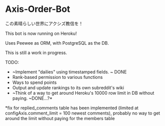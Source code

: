 # Axis-Order-Bot
この素晴らしい世界にアクシズ教信を！

This bot is now running on Heroku! 

Uses Peewee as ORM, with PostgreSQL as the DB.

This is still a work in progress.

TODO: 
- ~Implement "dailies" using timestamped fields. ~ DONE
- Rank-based permission to various functions
- Ways to spend points
- Output and update rankings to its own subreddit's wiki
- ~Think of a way to get around Heroku's 10000 row limit in DB without paying. ~DONE...?*

*fix for replied_comments table has been implemented (limited at configAxis.comment_limit = 100 newest comments), probably no way to get around the limit without paying for the members table
